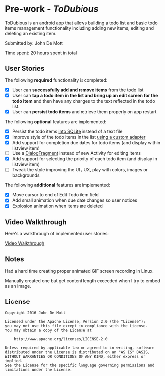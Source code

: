 # Pre-work - *ToDubious*

ToDubious is an android app that allows building a todo list and basic todo items management functionality including adding new items, editing and deleting an existing item.

Submitted by: John De Mott

Time spent: 20 hours spent in total

## User Stories

The following **required** functionality is completed:

* [X] User can **successfully add and remove items** from the todo list
* [X] User can **tap a todo item in the list and bring up an edit screen for the todo item** and then have any changes to the text reflected in the todo list.
* [X] User can **persist todo items** and retrieve them properly on app restart

The following **optional** features are implemented:

* [X] Persist the todo items [into SQLite](http://guides.codepath.com/android/Persisting-Data-to-the-Device#sqlite) instead of a text file
* [X] Improve style of the todo items in the list [using a custom adapter](http://guides.codepath.com/android/Using-an-ArrayAdapter-with-ListView)
* [X] Add support for completion due dates for todo items (and display within listview item)
* [ ] Use a [DialogFragment](http://guides.codepath.com/android/Using-DialogFragment) instead of new Activity for editing items
* [X] Add support for selecting the priority of each todo item (and display in listview item)
* [ ] Tweak the style improving the UI / UX, play with colors, images or backgrounds

The following **additional** features are implemented:

* [X] Move cursor to end of Edit Todo item field
* [X] Add small animation when due date changes so user notices
* [X] Explosion animation when items are deleted

## Video Walkthrough 

Here's a walkthrough of implemented user stories:

[Video Walkthrough](http://iamthepowerbot.com/2016_09_30_02_36_12_02_38_10.mp4)



## Notes

Had a hard time creating proper animated GIF screen recording in Linux.

Manually created one but get content length exceeded when I try to embed as an image.


## License

    Copyright 2016 John De Mott

    Licensed under the Apache License, Version 2.0 (the "License");
    you may not use this file except in compliance with the License.
    You may obtain a copy of the License at

        http://www.apache.org/licenses/LICENSE-2.0

    Unless required by applicable law or agreed to in writing, software
    distributed under the License is distributed on an "AS IS" BASIS,
    WITHOUT WARRANTIES OR CONDITIONS OF ANY KIND, either express or implied.
    See the License for the specific language governing permissions and
    limitations under the License.
